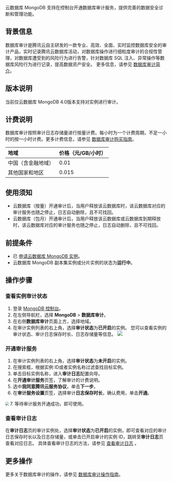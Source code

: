 云数据库 MongoDB 支持在控制台开通数据库审计服务，提供完善的数据安全诊断和管理功能。

## 背景信息
数据库审计是腾讯云自主研发的一款专业、高效、全面、实时监控数据库安全的审计产品，实时记录腾讯云数据库活动，对数据库操作进行细粒度审计的合规性管理，对数据库遭受到的风险行为进行告警，针对数据库 SQL 注入、异常操作等数据库风险行为进行记录，提高数据资产安全。 更多信息，请参见 [数据库审计简介](https://cloud.tencent.com/document/product/672/14401)。

## 版本说明
当前仅云数据库 MongoDB 4.0版本支持对实例进行审计。

## 计费说明
数据库审计按照审计日志存储量进行按量计费。每小时为一个计费周期，不足一小时的按一小时计费。更多计费信息，请参见 [数据库审计购买指南](https://cloud.tencent.com/document/product/672/45980)。

| 地域               | 价格（元/GB/小时） |
| :----------------- | :----------------- |
| 中国（含金融地域） | 0.01               |
| 其他国家和地区     | 0.015              |

## 使用须知
- 云数据库（按量）开通审计后，当用户释放该云数据库时，该云数据库对应的审计服务也随之停止，日志自动删除，且不可找回。
- 云数据库（包月）开通审计后，当用户释放该云数据库或云数据库到期释放时，该云数据库对应的审计服务也随之停止，日志自动删除，且不可找回。

## 前提条件
- 已 [申请云数据库 MongoDB 实例](https://cloud.tencent.com/document/product/240/3551)。
- 云数据库 MongoDB 副本集实例或分片实例的状态为**运行中**。

## 操作步骤
### 查看实例审计状态
1. 登录 [MongoDB 控制台](https://console.cloud.tencent.com/mongodb)。
2. 在左侧导航栏，选择 **MongoDB** > **数据库审计**。
3. 在右侧**数据库审计**页面上方，选择地域。
4. 在审计实例列表的右上角，选择**审计状态**为**已开启**的实例。
您可以查看实例的审计状态、审计日志保存时长、日志存储量等信息。
![](https://qcloudimg.tencent-cloud.cn/raw/351c3d478adb9438e7bdc2905387eae8.png)

### **开通审计服务**
1. 在审计实例列表的右上角，选择**审计状态**为**未开启**的实例。
2. 在搜索框，根据实例 ID或者实例名称过滤查找目标实例。
3. 单击目标实例名称，进入**审计日志**配置向导。
4. 在**开通审计服务**页签，了解审计的计费说明。
5. 选中**我同意腾讯云服务协议**，单击**下一步**。
6. 在**审计服务设置**页签，选择审计**日志保存时长**，确认费用，单击**开通**。
<img src="https://qcloudimg.tencent-cloud.cn/raw/8a85360e02b2edceb2721935556e11e9.png" style="zoom: 67%;" />
7. 等待审计服务开通成功，即可使用。

### 查看审计日志
在**审计日志**页的审计实例处，选择**审计状态**为**已开启**的实例，即可查看对应的审计日志保存时长以及日志存储量，或单击已开启审计的实例 ID，跳转至**审计日志**页查看对应日志。 具体查看审计日志的方法，请参见 [查看审计日志](https://cloud.tencent.com/document/product/672/61284) 。

## 更多操作
更多关于数据库审计的操作，请参见 [数据库审计操作指南](https://cloud.tencent.com/document/product/672/61284)。

